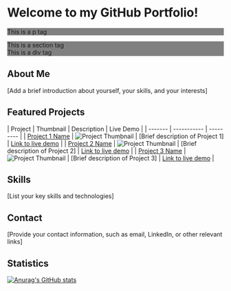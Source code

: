 # Welcome to my GitHub Portfolio!

<p style="background-color: gray;">
  This is a p tag
</p>

<section style="background-color: gray;">
  This is a section tag
</section>

<div style="background-color: gray;">
  This is a div tag
</div>

## About Me
[Add a brief introduction about yourself, your skills, and your interests]

## Featured Projects

| Project | Thumbnail | Description | Live Demo |
| ------- | ----------- | --------- |
| [Project 1 Name](https://github.com/your-username/project1) | ![Project Thumbnail](https://your-image-url.com) | [Brief description of Project 1] | [Link to live demo](https://your-project1.com) |
| [Project 2 Name](https://github.com/your-username/project2) | ![Project Thumbnail](https://your-image-url.com) | [Brief description of Project 2] | [Link to live demo](https://your-project2.com) |
| [Project 3 Name](https://github.com/your-username/project3) | ![Project Thumbnail](https://your-image-url.com) | [Brief description of Project 3] | [Link to live demo](https://your-project3.com) |

## Skills
[List your key skills and technologies]

## Contact
[Provide your contact information, such as email, LinkedIn, or other relevant links]

## Statistics
[![Anurag's GitHub stats](https://github-readme-stats.vercel.app/api?username=johnsonmercyi)](https://github.com/anuraghazra/github-readme-stats)